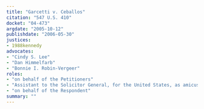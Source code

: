 ```yaml
---
title: "Garcetti v. Ceballos"
citation: "547 U.S. 410"
docket: "04-473"
argdate: "2005-10-12"
publishdate: "2006-05-30"
justices:
- 1988kennedy
advocates:
- "Cindy S. Lee"
- "Dan Himmelfarb"
- "Bonnie I. Robin-Vergeer"
roles:
- "on behalf of the Petitioners"
- "Assistant to the Solicitor General, for the United States, as amicus curiae, supporting the Petitioners"
- "on behalf of the Respondent"
summary: ""
---
```


